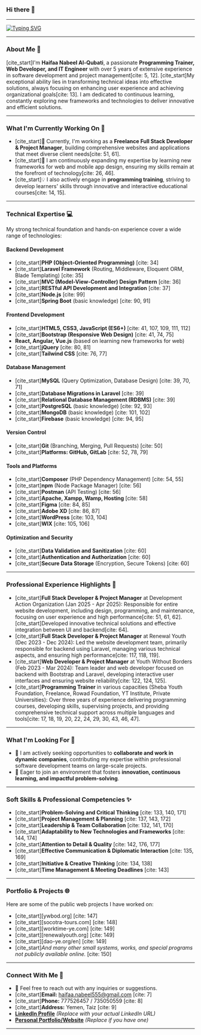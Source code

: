 ### Hi there 👋

---

[![Typing SVG](https://readme-typing-svg.herokuapp.com?font=Caveat&size=45&duration=6000&color=CF7969E6&width=600&height=60&lines=Welcome+to+my+profile+%5E_%5E;IT+Engineer+%26+Web+Developer;Passionate+about+Innovation+%26+Continuous+Learning)](https://git.io/typing-svg)

---

### About Me 🌟

[cite_start]I'm **Haifaa Nabeel Al-Qubati**, a passionate **Programming Trainer, Web Developer, and IT Engineer** with over 5 years of extensive experience in software development and project management[cite: 5, 12]. [cite_start]My exceptional ability lies in transforming technical ideas into effective solutions, always focusing on enhancing user experience and achieving organizational goals[cite: 13]. I am dedicated to continuous learning, constantly exploring new frameworks and technologies to deliver innovative and efficient solutions.

---

### What I'm Currently Working On 🚀

* [cite_start]🔭 Currently, I'm working as a **Freelance Full Stack Developer & Project Manager**, building comprehensive websites and applications that meet diverse client needs[cite: 51, 61].
* [cite_start]🌱 I am continuously expanding my expertise by learning new frameworks for web and mobile app design, ensuring my skills remain at the forefront of technology[cite: 26, 46].
* [cite_start]💡 I also actively engage in **programming training**, striving to develop learners' skills through innovative and interactive educational courses[cite: 14, 15].

---

### Technical Expertise 💻

My strong technical foundation and hands-on experience cover a wide range of technologies:

#### **Backend Development**
* [cite_start]**PHP (Object-Oriented Programming)** [cite: 34]
* [cite_start]**Laravel Framework** (Routing, Middleware, Eloquent ORM, Blade Templating) [cite: 35]
* [cite_start]**MVC (Model-View-Controller) Design Pattern** [cite: 36]
* [cite_start]**RESTful API Development and Integration** [cite: 37]
* [cite_start]**Node.js** [cite: 99]
* [cite_start]**Spring Boot** (basic knowledge) [cite: 90, 91]

#### **Frontend Development**
* [cite_start]**HTML5, CSS3, JavaScript (ES6+)** [cite: 41, 107, 109, 111, 112]
* [cite_start]**Bootstrap (Responsive Web Design)** [cite: 41, 74, 75]
* **React, Angular, Vue.js** (based on learning new frameworks for web)
* [cite_start]**jQuery** [cite: 80, 81]
* [cite_start]**Tailwind CSS** [cite: 76, 77]

#### **Database Management**
* [cite_start]**MySQL** (Query Optimization, Database Design) [cite: 39, 70, 71]
* [cite_start]**Database Migrations in Laravel** [cite: 39]
* [cite_start]**Relational Database Management (RDBMS)** [cite: 39]
* [cite_start]**PostgreSQL** (basic knowledge) [cite: 92, 93]
* [cite_start]**MongoDB** (basic knowledge) [cite: 101, 102]
* [cite_start]**Firebase** (basic knowledge) [cite: 94, 95]

#### **Version Control**
* [cite_start]**Git** (Branching, Merging, Pull Requests) [cite: 50]
* [cite_start]**Platforms: GitHub, GitLab** [cite: 52, 78, 79]

#### **Tools and Platforms**
* [cite_start]**Composer** (PHP Dependency Management) [cite: 54, 55]
* [cite_start]**npm** (Node Package Manager) [cite: 56]
* [cite_start]**Postman** (API Testing) [cite: 56]
* [cite_start]**Apache, Xampp, Wamp, Hosting** [cite: 58]
* [cite_start]**Figma** [cite: 84, 85]
* [cite_start]**Adobe XD** [cite: 86, 87]
* [cite_start]**WordPress** [cite: 103, 104]
* [cite_start]**WIX** [cite: 105, 106]

#### **Optimization and Security**
* [cite_start]**Data Validation and Sanitization** [cite: 60]
* [cite_start]**Authentication and Authorization** [cite: 60]
* [cite_start]**Secure Data Storage** (Encryption, Secure Tokens) [cite: 60]

---

### Professional Experience Highlights 💼

* [cite_start]**Full Stack Developer & Project Manager** at Development Action Organization (Jan 2025 - Apr 2025): Responsible for entire website development, including design, programming, and maintenance, focusing on user experience and high performance[cite: 51, 61, 62]. [cite_start]Developed innovative technical solutions and effective integration between UI and backend[cite: 64].
* [cite_start]**Full Stack Developer & Project Manager** at Renewal Youth (Dec 2023 - Dec 2024): Led the website development team, primarily responsible for backend using Laravel, managing various technical aspects, and ensuring high performance[cite: 117, 118, 119].
* [cite_start]**Web Developer & Project Manager** at Youth Without Borders (Feb 2023 - Mar 2024): Team leader and web developer focused on backend with Bootstrap and Laravel, developing interactive user interfaces and ensuring website reliability[cite: 122, 124, 125].
* [cite_start]**Programming Trainer** in various capacities (Sheba Youth Foundation, Freelance, Rowad Foundation, YT Institute, Private Universities): Over three years of experience delivering programming courses, developing skills, supervising projects, and providing comprehensive technical support across multiple languages and tools[cite: 17, 18, 19, 20, 22, 24, 29, 30, 43, 46, 47].

---

### What I'm Looking For 🤝

* 👯 I am actively seeking opportunities to **collaborate and work in dynamic companies**, contributing my expertise within professional software development teams on large-scale projects.
* 💼 Eager to join an environment that fosters **innovation, continuous learning, and impactful problem-solving**.

---

### Soft Skills & Professional Competencies ✨

* [cite_start]**Problem-Solving and Critical Thinking** [cite: 133, 140, 171]
* [cite_start]**Project Management & Planning** [cite: 137, 143, 172]
* [cite_start]**Leadership & Team Collaboration** [cite: 132, 141, 170]
* [cite_start]**Adaptability to New Technologies and Frameworks** [cite: 144, 174]
* [cite_start]**Attention to Detail & Quality** [cite: 142, 176, 177]
* [cite_start]**Effective Communication & Diplomatic Interaction** [cite: 135, 169]
* [cite_start]**Initiative & Creative Thinking** [cite: 134, 138]
* [cite_start]**Time Management & Meeting Deadlines** [cite: 143]

---

### Portfolio & Projects 🌐

Here are some of the public web projects I have worked on:
* [cite_start][ywbod.org] [cite: 147]
* [cite_start][socotra-tours.com] [cite: 148]
* [cite_start][worktime-ye.com] [cite: 149]
* [cite_start][renewalyouth.org] [cite: 149]
* [cite_start][dao-ye.org/en] [cite: 149]
* [cite_start]*And many other small systems, works, and special programs not publicly available online.* [cite: 150]

---

### Connect With Me 👋

* 💬 Feel free to reach out with any inquiries or suggestions.
* [cite_start]**Email:** [haifaa.nabeel555@gmail.com](mailto:haifaa.nabeel555@gmail.com) [cite: 7]
* [cite_start]**Phone:** 777526457 / 735050559 [cite: 8]
* [cite_start]**Address:** Yemen, Taiz [cite: 9]
* [**LinkedIn Profile**](https://www.linkedin.com/in/haifaa-nabeel-994977152/) *(Replace with your actual LinkedIn URL)*
* [**Personal Portfolio/Website**](https://haifaanabeel.github.io/haifaa-portfolio/) *(Replace if you have one)*

---
